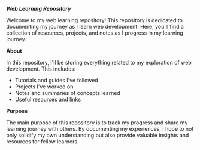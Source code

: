 ***Web Learning Repository***

Welcome to my web learning repository! This repository is dedicated to documenting my journey as I learn web development. Here, you'll find a collection of resources, projects, and notes as I progress in my learning journey.

**About**

In this repository, I'll be storing everything related to my exploration of web development. This includes:
  - Tutorials and guides I've followed
  - Projects I've worked on
  - Notes and summaries of concepts learned
  - Useful resources and links
  
**Purpose**

The main purpose of this repository is to track my progress and share my learning journey with others. By documenting my experiences, I hope to not only solidify my own understanding but also provide valuable insights and resources for fellow learners.
